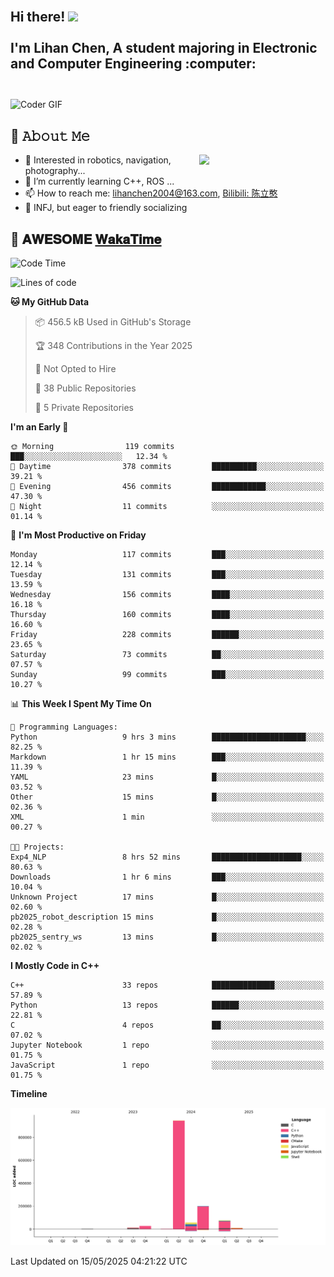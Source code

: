 <h2 align="left">
 <abc>
  <br>Hi there! <img src="https://user-images.githubusercontent.com/42378118/110234147-e3259600-7f4e-11eb-95be-0c4047144dea.gif" width="30"><br>
  <br> I'm Lihan Chen, A student majoring in Electronic and Computer Engineering :computer:<br>
  <br>
 </abc>
</h2>

<img align="center" src="https://media.giphy.com/media/SWoSkN6DxTszqIKEqv/giphy.gif" alt="Coder GIF" width="500">

## :book: 𝙰𝚋𝚘𝚞𝚝 𝙼𝚎

<img align="right" width="40%" src="https://github-readme-stats.vercel.app/api?username=LihanChen2004&show_icons=true&icon_color=CE1D2D&text_color=718096&bg_color=ffffff&hide_title=true" />

- 🌟 Interested in robotics, navigation, photography...
- 🌱 I’m currently learning C++, ROS ... 
- 📫 How to reach me: lihanchen2004@163.com, [Bilibili: 陈立憨](https://space.bilibili.com/170786212)
- 👯 INFJ, but eager to friendly socializing

## 📜 𝐀𝐖𝐄𝐒𝐎𝐌𝐄 [𝐖𝐚𝐤𝐚𝐓𝐢𝐦𝐞](https://github.com/anmol098/waka-readme-stats)

<!--START_SECTION:waka-->
![Code Time](http://img.shields.io/badge/Code%20Time-1%2C087%20hrs%2054%20mins-blue)

![Lines of code](https://img.shields.io/badge/From%20Hello%20World%20I%27ve%20Written-1.3%20million%20lines%20of%20code-blue)

**🐱 My GitHub Data** 

> 📦 456.5 kB Used in GitHub's Storage 
 > 
> 🏆 348 Contributions in the Year 2025
 > 
> 🚫 Not Opted to Hire
 > 
> 📜 38 Public Repositories 
 > 
> 🔑 5 Private Repositories 
 > 
**I'm an Early 🐤** 

```text
🌞 Morning                119 commits         ███░░░░░░░░░░░░░░░░░░░░░░   12.34 % 
🌆 Daytime                378 commits         ██████████░░░░░░░░░░░░░░░   39.21 % 
🌃 Evening                456 commits         ████████████░░░░░░░░░░░░░   47.30 % 
🌙 Night                  11 commits          ░░░░░░░░░░░░░░░░░░░░░░░░░   01.14 % 
```
📅 **I'm Most Productive on Friday** 

```text
Monday                   117 commits         ███░░░░░░░░░░░░░░░░░░░░░░   12.14 % 
Tuesday                  131 commits         ███░░░░░░░░░░░░░░░░░░░░░░   13.59 % 
Wednesday                156 commits         ████░░░░░░░░░░░░░░░░░░░░░   16.18 % 
Thursday                 160 commits         ████░░░░░░░░░░░░░░░░░░░░░   16.60 % 
Friday                   228 commits         ██████░░░░░░░░░░░░░░░░░░░   23.65 % 
Saturday                 73 commits          ██░░░░░░░░░░░░░░░░░░░░░░░   07.57 % 
Sunday                   99 commits          ███░░░░░░░░░░░░░░░░░░░░░░   10.27 % 
```


📊 **This Week I Spent My Time On** 

```text
💬 Programming Languages: 
Python                   9 hrs 3 mins        █████████████████████░░░░   82.25 % 
Markdown                 1 hr 15 mins        ███░░░░░░░░░░░░░░░░░░░░░░   11.39 % 
YAML                     23 mins             █░░░░░░░░░░░░░░░░░░░░░░░░   03.52 % 
Other                    15 mins             █░░░░░░░░░░░░░░░░░░░░░░░░   02.36 % 
XML                      1 min               ░░░░░░░░░░░░░░░░░░░░░░░░░   00.27 % 

🐱‍💻 Projects: 
Exp4_NLP                 8 hrs 52 mins       ████████████████████░░░░░   80.63 % 
Downloads                1 hr 6 mins         ███░░░░░░░░░░░░░░░░░░░░░░   10.04 % 
Unknown Project          17 mins             █░░░░░░░░░░░░░░░░░░░░░░░░   02.60 % 
pb2025_robot_description 15 mins             █░░░░░░░░░░░░░░░░░░░░░░░░   02.28 % 
pb2025_sentry_ws         13 mins             █░░░░░░░░░░░░░░░░░░░░░░░░   02.02 % 
```

**I Mostly Code in C++** 

```text
C++                      33 repos            ██████████████░░░░░░░░░░░   57.89 % 
Python                   13 repos            ██████░░░░░░░░░░░░░░░░░░░   22.81 % 
C                        4 repos             ██░░░░░░░░░░░░░░░░░░░░░░░   07.02 % 
Jupyter Notebook         1 repo              ░░░░░░░░░░░░░░░░░░░░░░░░░   01.75 % 
JavaScript               1 repo              ░░░░░░░░░░░░░░░░░░░░░░░░░   01.75 % 
```



**Timeline**

![Lines of Code chart](https://raw.githubusercontent.com/LihanChen2004/LihanChen2004/main/assets/bar_graph.png)


 Last Updated on 15/05/2025 04:21:22 UTC
<!--END_SECTION:waka-->

<!--
**LihanChen2004/LihanChen2004** is a ✨ _special_ ✨ repository because its `README.md` (this file) appears on your GitHub profile.

Here are some ideas to get you started:

- 🔭 I’m currently working on ...
- 🌱 I’m currently learning ...
- 👯 I’m looking to collaborate on ...
- 🤔 I’m looking for help with ...
- 💬 Ask me about ...
- 📫 How to reach me: ...
- 😄 Pronouns: ...
- ⚡ Fun fact: ...
-->
